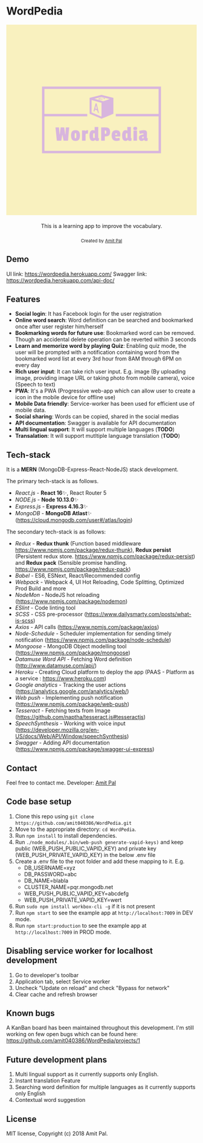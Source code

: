 <h1>WordPedia</h1>

<div align="center">
  <img src="app/images/logos/WordPedia-512x512.png" />
</div>

<br />

<div align="center">This is a learning app to improve the vocabulary.</div>

<br />

<div align="center">
  <sub>Created by <a href="https://www.linkedin.com/in/amit-pal-0241423a/">Amit Pal</a></sub>
</div>

## Demo

UI link: https://wordpedia.herokuapp.com/
Swagger link: https://wordpedia.herokuapp.com/api-doc/

## Features

- **Social login**: It has Facebook login for the user registration
- **Online word search**: Word definition can be searched and bookmarked once after user register him/herself
- **Bookmarking words for future use**: Bookmarked word can be removed. Though an accidental delete operation can be reverted within 3 seconds
- **Learn and memorize word by playing Quiz**: Enabling quiz mode, the user will be prompted with a notification containing word from the bookmarked word list at every 3rd hour from 8AM through 6PM on every day
- **Rich user input**: It can take rich user input. E.g. image (By uploading image, providing image URL or taking photo from mobile camera), voice (Speech to text)
- **PWA**: It's a PWA (Progressive web-app which can allow user to create a icon in the mobile device for offline use)
- **Mobile Data friendly**: Service-worker has been used for efficient use of mobile data.
- **Social sharing**: Words can be copied, shared in the social medias
- **API documentation**: Swagger is available for API documentation
- **Multi lingual support**: It will support multiple languages (**TODO**)
- **Transalation**: It will support mutltiple language translation (**TODO**)

## Tech-stack

It is a **MERN** (MongoDB-Express-React-NodeJS) stack development.

The primary tech-stack is as follows.

- _React.js_ - **React 16**✨, React Router 5
- _NODE.js_ - **Node 10.13.0**✨
- _Express.js_ - **Express 4.16.3**✨
- _MongoDB_ - **MongoDB Atlast**✨ (https://cloud.mongodb.com/user#/atlas/login)

The secondary tech-stack is as follows:

- _Redux_ - **Redux thunk** (Function based middleware https://www.npmjs.com/package/redux-thunk), **Redux persist** (Persistent redux store. https://www.npmjs.com/package/redux-persist) and **Redux pack** (Sensible promise handling. https://www.npmjs.com/package/redux-pack)
- _Babel_ - ES6, ESNext, React/Recommended config
- _Webpack_ - Webpack 4, UI Hot Reloading, Code Splitting, Optimized Prod Build and more
- _NodeMon_ - NodeJS hot reloading (https://www.npmjs.com/package/nodemon)
- _ESlint_ - Code linting tool
- _SCSS_ - CSS pre-processor (https://www.dailysmarty.com/posts/what-is-scss)
- _Axios_ - API calls (https://www.npmjs.com/package/axios)
- _Node-Schedule_ - Scheduler implementation for sending timely notification (https://www.npmjs.com/package/node-schedule)
- _Mongoose_ - MongoDB Object modelling tool (https://www.npmjs.com/package/mongoose)
- _Datamuse Word API_ - Fetching Word definition (http://www.datamuse.com/api/)
- _Heroku_ - Creating Cloud platform to deploy the app (PAAS - Platform as a service : https://www.heroku.com)
- _Google analytics_ - Tracking the user actions (https://analytics.google.com/analytics/web/)
- _Web push_ - Implementing push notification (https://www.npmjs.com/package/web-push)
- _Tesseract_ - Fetching texts from Image (https://github.com/naptha/tesseract.js#tesseractjs)
- _SpeechSynthesis_ - Working with voice input (https://developer.mozilla.org/en-US/docs/Web/API/Window/speechSynthesis)
- _Swagger_ - Adding API documentation (https://www.npmjs.com/package/swagger-ui-express)

## Contact ##
Feel free to contact me.
Developer: <a href="mailto:hellowordpedia@gmail.com">Amit Pal</a>

## Code base setup

1. Clone this repo using `git clone https://github.com/amit040386/WordPedia.git`
2. Move to the appropriate directory: `cd WordPedia`.<br />
3. Run `npm install` to install dependencies.<br />
4. Run `./node_modules/.bin/web-push generate-vapid-keys)` and keep public (WEB_PUSH_PUBLIC_VAPID_KEY) and private key (WEB_PUSH_PRIVATE_VAPID_KEY) in the below .env file
4. Create a .env file to the root folder and add these mapping to it. E.g.
    - DB_USERNAME=xyz
    - DB_PASSWORD=abc
    - DB_NAME=blabla
    - CLUSTER_NAME=pqr.mongodb.net
    - WEB_PUSH_PUBLIC_VAPID_KEY=abcdefg
    - WEB_PUSH_PRIVATE_VAPID_KEY=wert
5. Run `sudo npm install workbox-cli -g` if it is not present
6. Run `npm start` to see the example app at `http://localhost:7009` in DEV mode.
7. Run `npm start:production` to see the example app at `http://localhost:7009` in PROD mode.

## Disabling service worker for localhost development ##

1. Go to developer's toolbar
2. Application tab, select Service worker
3. Uncheck "Update on reload" and check "Bypass for network"
4. Clear cache and refresh browser

## Known bugs ##

A KanBan board has been maintained throughout this development. I'm still working on few open bugs which can be found here: https://github.com/amit040386/WordPedia/projects/1

## Future development plans ##

1. Multi lingual support as it currently supports only English.
2. Instant translation Feature
3. Searching word definition for multiple languages as it currently supports only English
4. Contextual word suggestion

## License

MIT license, Copyright (c) 2018 Amit Pal.
